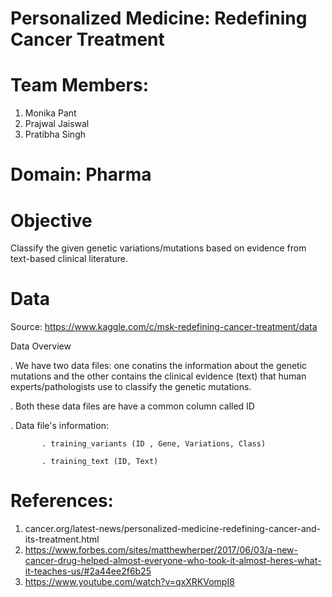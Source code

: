 # Personalized Medicine: Redefining Cancer Treatment

# Team Members:
1. Monika Pant
2. Prajwal Jaiswal
3. Pratibha Singh
  
# Domain: Pharma
  
# Objective
Classify the given genetic variations/mutations based on evidence from text-based clinical literature.

# Data
 Source: https://www.kaggle.com/c/msk-redefining-cancer-treatment/data

   Data Overview
   
   . We have two data files: one conatins the information about the genetic mutations and the other contains the clinical evidence (text) that human experts/pathologists use to        classify the genetic mutations.
   
   . Both these data files are have a common column called ID
   
   . Data file's information:
   
           . training_variants (ID , Gene, Variations, Class)
           
           . training_text (ID, Text)
# References:
1. cancer.org/latest-news/personalized-medicine-redefining-cancer-and-its-treatment.html
2. https://www.forbes.com/sites/matthewherper/2017/06/03/a-new-cancer-drug-helped-almost-everyone-who-took-it-almost-heres-what-it-teaches-us/#2a44ee2f6b25
3. https://www.youtube.com/watch?v=qxXRKVompI8




